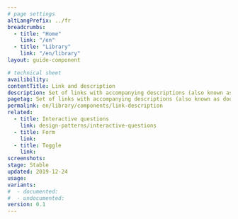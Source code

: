 ```yaml
---
# page settings
altLangPrefix: ../fr
breadcrumbs:
  - title: "Home"
    link: "/en"
  - title: "Library"
    link: "/en/library"
layout: guide-component

# technical sheet
availibility:
contentTitle: Link and description
description: Set of links with accompanying descriptions (also known as doormats).
pagetag: Set of links with accompanying descriptions (also known as doormats).
permalink: en/library/components/link-description
related:
  - title: Interactive questions
    link: design-patterns/interactive-questions
  - title: Form
    link:
  - title: Toggle
    link:
screenshots:
stage: Stable
updated: 2019-12-24
usage:
variants:
#  - documented:
#  - undocumented:
version: 0.1
---
```

<!-- Content -->
